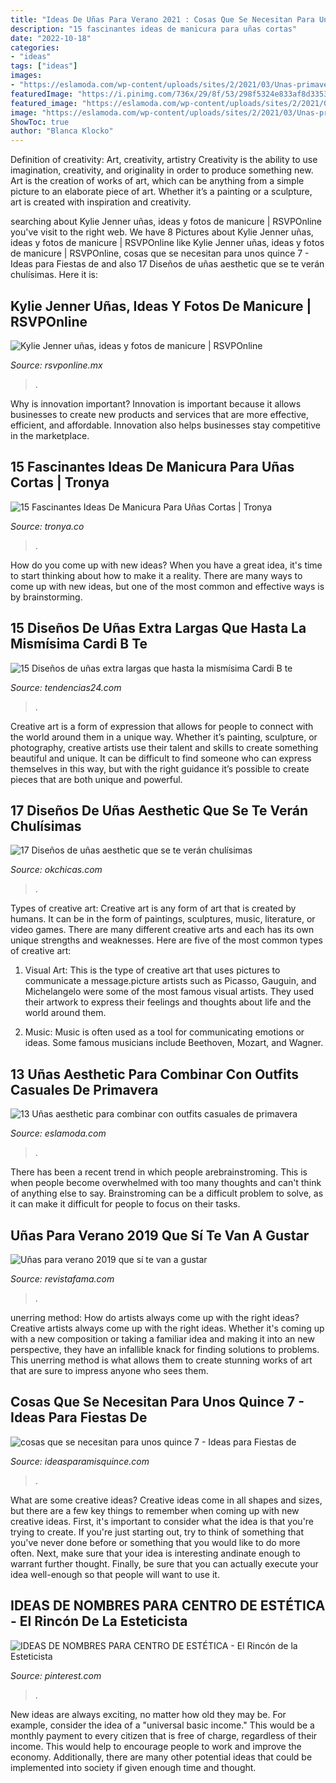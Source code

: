 ```yaml
---
title: "Ideas De Uñas Para Verano 2021 : Cosas Que Se Necesitan Para Unos Quince 7"
description: "15 fascinantes ideas de manicura para uñas cortas"
date: "2022-10-18"
categories:
- "ideas"
tags: ["ideas"]
images:
- "https://eslamoda.com/wp-content/uploads/sites/2/2021/03/Unas-primavera-verano-bonitas-5.jpg"
featuredImage: "https://i.pinimg.com/736x/29/8f/53/298f5324e833af8d335322497022d5b2.jpg"
featured_image: "https://eslamoda.com/wp-content/uploads/sites/2/2021/03/Unas-primavera-verano-bonitas-5.jpg"
image: "https://eslamoda.com/wp-content/uploads/sites/2/2021/03/Unas-primavera-verano-bonitas-5.jpg"
ShowToc: true
author: "Blanca Klocko"
---
```



Definition of creativity: Art, creativity, artistry
Creativity is the ability to use imagination, creativity, and originality in order to produce something new. Art is the creation of works of art, which can be anything from a simple picture to an elaborate piece of art. Whether it’s a painting or a sculpture, art is created with inspiration and creativity.

	

		
searching about Kylie Jenner uñas, ideas y fotos de manicure | RSVPOnline you've visit to the right web. We have 8 Pictures about Kylie Jenner uñas, ideas y fotos de manicure | RSVPOnline like Kylie Jenner uñas, ideas y fotos de manicure | RSVPOnline, cosas que se necesitan para unos quince 7 - Ideas para Fiestas de and also 17 Diseños de uñas aesthetic que se te verán chulísimas. Here it is:
		
    
## Kylie Jenner Uñas, Ideas Y Fotos De Manicure | RSVPOnline

<img loading=lazy src="https://cdn2.rsvponline.mx/files/rsvp/styles/serie_image_logo/public/images/galleries/2021/5.jpg" onerror="this.onerror=null;this.src='https://tse2.mm.bing.net/th?id=OIP.qgQ8MMIDj8GPRRP7oWDHrwHaFj&amp;pid=15.1';" alt="Kylie Jenner uñas, ideas y fotos de manicure | RSVPOnline">

_Source: rsvponline.mx_

>. 

	

Why is innovation important?
Innovation is important because it allows businesses to create new products and services that are more effective, efficient, and affordable. Innovation also helps businesses stay competitive in the marketplace.

    
## 15 Fascinantes Ideas De Manicura Para Uñas Cortas | Tronya

<img loading=lazy src="https://www.tronya.co/wp-content/uploads/2015/12/Manicura-foto-5.jpg" onerror="this.onerror=null;this.src='https://tse3.mm.bing.net/th?id=OIP.9GjrvOnp-KHrou3hWmVHywHaHX&amp;pid=15.1';" alt="15 Fascinantes Ideas De Manicura Para Uñas Cortas | Tronya">

_Source: tronya.co_

>. 

	

How do you come up with new ideas?
When you have a great idea, it's time to start thinking about how to make it a reality. There are many ways to come up with new ideas, but one of the most common and effective ways is by brainstorming.

    
## 15 Diseños De Uñas Extra Largas Que Hasta La Mismísima Cardi B Te

<img loading=lazy src="https://www.tendencias24.com/wp-content/uploads/2021/05/Unas-extranargas-14-394x700-1.jpg" onerror="this.onerror=null;this.src='https://tse4.mm.bing.net/th?id=OIP.y_EMSA_C5-Lz--eCAl8EsQAAAA&amp;pid=15.1';" alt="15 Diseños de uñas extra largas que hasta la mismísima Cardi B te">

_Source: tendencias24.com_

>. 

	

Creative art is a form of expression that allows for people to connect with the world around them in a unique way. Whether it’s painting, sculpture, or photography, creative artists use their talent and skills to create something beautiful and unique. It can be difficult to find someone who can express themselves in this way, but with the right guidance it’s possible to create pieces that are both unique and powerful.

    
## 17 Diseños De Uñas Aesthetic Que Se Te Verán Chulísimas

<img loading=lazy src="https://www.okchicas.com/wp-content/uploads/2021/03/Ideas-para-manicura-aesthetic-17-400x500.jpg" onerror="this.onerror=null;this.src='https://tse3.mm.bing.net/th?id=OIP.vxlYUiFOtkYprhvytNlUuAAAAA&amp;pid=15.1';" alt="17 Diseños de uñas aesthetic que se te verán chulísimas">

_Source: okchicas.com_

>. 

	

Types of creative art:
Creative art is any form of art that is created by humans. It can be in the form of paintings, sculptures, music, literature, or video games. There are many different creative arts and each has its own unique strengths and weaknesses. Here are five of the most common types of creative art:
1. Visual Art: This is the type of creative art that uses pictures to communicate a message.picture artists such as Picasso, Gauguin, and Michelangelo were some of the most famous visual artists. They used their artwork to express their feelings and thoughts about life and the world around them.

2. Music: Music is often used as a tool for communicating emotions or ideas. Some famous musicians include Beethoven, Mozart, and Wagner.

    
## 13 Uñas Aesthetic Para Combinar Con Outfits Casuales De Primavera

<img loading=lazy src="https://eslamoda.com/wp-content/uploads/sites/2/2021/03/Unas-primavera-verano-bonitas-5.jpg" onerror="this.onerror=null;this.src='https://tse3.mm.bing.net/th?id=OIP.ewB7W-VPqD4uE-RBfGHUQwHaHa&amp;pid=15.1';" alt="13 Uñas aesthetic para combinar con outfits casuales de primavera">

_Source: eslamoda.com_

>. 

	

There has been a recent trend in which people arebrainstroming. This is when people become overwhelmed with too many thoughts and can't think of anything else to say. Brainstroming can be a difficult problem to solve, as it can make it difficult for people to focus on their tasks.

    
## Uñas Para Verano 2019 Que Sí Te Van A Gustar

<img loading=lazy src="https://images2.revistafama.com/tFMwwmYv0EptwdAZibRnGRaXSxg=/0x530/uploads/media/2019/05/27/unas-verano-6.jpg" onerror="this.onerror=null;this.src='https://tse3.mm.bing.net/th?id=OIP.gr5qxy2SVCMaItnap7SdFAAAAA&amp;pid=15.1';" alt="Uñas para verano 2019 que sí te van a gustar">

_Source: revistafama.com_

>. 

	

unerring method: How do artists always come up with the right ideas?
Creative artists always come up with the right ideas. Whether it's coming up with a new composition or taking a familiar idea and making it into an new perspective, they have an infallible knack for finding solutions to problems. This unerring method is what allows them to create stunning works of art that are sure to impress anyone who sees them.

    
## Cosas Que Se Necesitan Para Unos Quince 7 - Ideas Para Fiestas De

<img loading=lazy src="https://ideasparamisquince.com/wp-content/uploads/2018/08/cosas-que-se-necesitan-para-unos-quince-7.jpg" onerror="this.onerror=null;this.src='https://tse3.mm.bing.net/th?id=OIP.OwBxKNS3ES2mhHZaE4YSiwHaLH&amp;pid=15.1';" alt="cosas que se necesitan para unos quince 7 - Ideas para Fiestas de">

_Source: ideasparamisquince.com_

>. 

	

What are some creative ideas?
Creative ideas come in all shapes and sizes, but there are a few key things to remember when coming up with new creative ideas. First, it's important to consider what the idea is that you're trying to create. If you're just starting out, try to think of something that you've never done before or something that you would like to do more often. Next, make sure that your idea is interesting andinate enough to warrant further thought. Finally, be sure that you can actually execute your idea well-enough so that people will want to use it.

    
## IDEAS DE NOMBRES PARA CENTRO DE ESTÉTICA - El Rincón De La Esteticista

<img loading=lazy src="https://i.pinimg.com/736x/29/8f/53/298f5324e833af8d335322497022d5b2.jpg" onerror="this.onerror=null;this.src='https://tse4.mm.bing.net/th?id=OIP.Oanmx53Bk2oTLcujrGjw1wHaLH&amp;pid=15.1';" alt="IDEAS DE NOMBRES PARA CENTRO DE ESTÉTICA - El Rincón de la Esteticista">

_Source: pinterest.com_

>. 

	

New ideas are always exciting, no matter how old they may be. For example, consider the idea of a "universal basic income." This would be a monthly payment to every citizen that is free of charge, regardless of their income. This would help to encourage people to work and improve the economy. Additionally, there are many other potential ideas that could be implemented into society if given enough time and thought.

